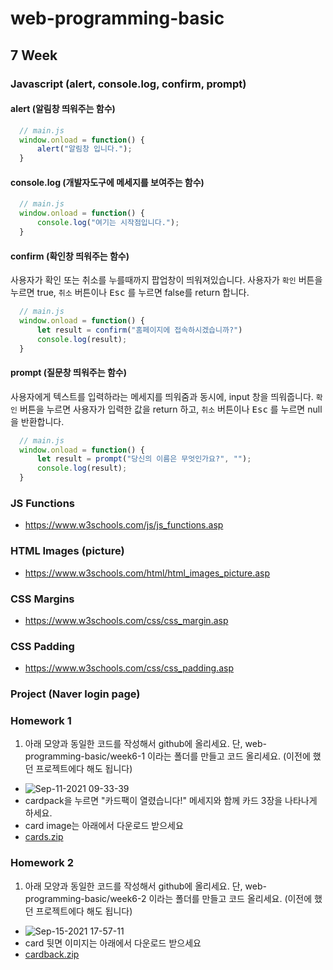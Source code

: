 # web-programming-basic

## 7 Week

### Javascript (alert, console.log, confirm, prompt)

#### alert (알림창 띄워주는 함수)

```js
  // main.js
  window.onload = function() {
      alert("알림창 입니다.");
  }
```

#### console.log (개발자도구에 메세지를 보여주는 함수)

```js
  // main.js
  window.onload = function() {
      console.log("여기는 시작점입니다.");
  }
```

#### confirm (확인창 띄워주는 함수)
사용자가 확인 또는 취소를 누를때까지 팝업창이 띄워져있습니다.
사용자가 `확인` 버튼을 누르면 true, `취소` 버튼이나 <kbd>Esc</kbd> 를 누르면 false를 return 합니다.

```js
  // main.js
  window.onload = function() {
      let result = confirm("홈페이지에 접속하시겠습니까?")
      console.log(result);
  }
```

#### prompt (질문창 띄워주는 함수)
사용자에게 텍스트를 입력하라는 메세지를 띄워줌과 동시에, input 창을 띄워줍니다.
`확인` 버튼을 누르면 사용자가 입력한 값을 return 하고, `취소` 버튼이나 <kbd>Esc</kbd> 를 누르면 null을 반환합니다.

```js
  // main.js
  window.onload = function() {
      let result = prompt("당신의 이름은 무엇인가요?", "");
      console.log(result);
  }
```

### JS Functions
- https://www.w3schools.com/js/js_functions.asp

### HTML Images (picture)
- https://www.w3schools.com/html/html_images_picture.asp

### CSS Margins
- https://www.w3schools.com/css/css_margin.asp

### CSS Padding
- https://www.w3schools.com/css/css_padding.asp

### Project (Naver login page)

### Homework 1
1) 아래 모양과 동일한 코드를 작성해서 github에 올리세요. 단, web-programming-basic/week6-1 이라는 폴더를 만들고 코드 올리세요. (이전에 했던 프로젝트에다 해도 됩니다)
- ![Sep-11-2021 09-33-39](https://user-images.githubusercontent.com/86503646/132930253-81d5e37c-c13b-4aa1-a33b-7b3a47c469bd.gif)
- cardpack을 누르면 "카드팩이 열렸습니다!" 메세지와 함께 카드 3장을 나타나게 하세요.
- card image는 아래에서 다운로드 받으세요
- [cards.zip](https://github.com/hyozeen/web-programming-basic/files/7146942/cards.zip)

### Homework 2
1) 아래 모양과 동일한 코드를 작성해서 github에 올리세요. 단, web-programming-basic/week6-2 이라는 폴더를 만들고 코드 올리세요. (이전에 했던 프로젝트에다 해도 됩니다)
- ![Sep-15-2021 17-57-11](https://user-images.githubusercontent.com/86503646/133403841-ade9fdd4-fcad-47f0-899c-3d97b501cfad.gif)
- card 뒷면 이미지는 아래에서 다운로드 받으세요
- [cardback.zip](https://github.com/hyozeen/web-programming-basic/files/7168553/cardback.zip)
